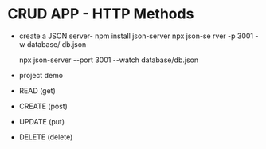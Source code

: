 # CRUD APP - HTTP Methods

-   create a JSON server-
    npm install json-server
    npx json-se
    rver -p 3001 -w database/
    db.json

    npx json-server --port 3001 --watch database/db.json

-   project demo
-   READ (get)
-   CREATE (post)
-   UPDATE (put)
-   DELETE (delete)
